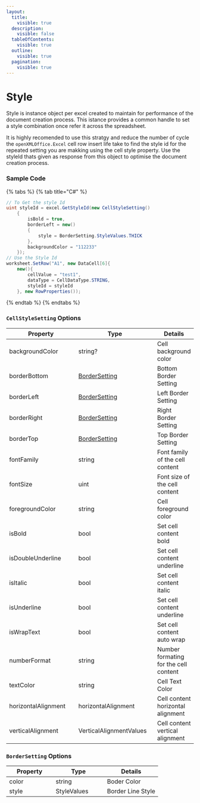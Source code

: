 ```yaml
---
layout:
  title:
    visible: true
  description:
    visible: false
  tableOfContents:
    visible: true
  outline:
    visible: true
  pagination:
    visible: true
---
```


# Style

Style is instance object per excel created to maintain for performance of the document creation process. This istance provides a common handle to set a style combination once refer it across the spreadsheet.

It is highly recomended to use this stratgy and reduce the number of cycle the `openXMLOffice.Excel` cell row insert life take to find the style id for the repeated setting you are makking using the cell style property. Use the styleId thats given as response from this object to optimise the document creation process. &#x20;

### Sample Code

{% tabs %}
{% tab title="C#" %}
```csharp
// To Get the style Id
uint styleId = excel.GetStyleId(new CellStyleSetting()
	{
		isBold = true,
		borderLeft = new()
		{
			style = BorderSetting.StyleValues.THICK
		},
		backgroundColor = "112233"
	});
// Use the Style Id
worksheet.SetRow("A1", new DataCell[6]{
	new(){
		cellValue = "test1",
		dataType = CellDataType.STRING,
		styleId = styleId
	}, new RowProperties());

```
{% endtab %}
{% endtabs %}

### `CellStyleSetting` Options

<table><thead><tr><th width="202">Property</th><th width="216">Type</th><th>Details</th></tr></thead><tbody><tr><td>backgroundColor</td><td>string?</td><td>Cell background color</td></tr><tr><td>borderBottom</td><td><a href="style.md#bordersetting-options">BorderSetting</a></td><td>Bottom Border Setting</td></tr><tr><td>borderLeft</td><td><a href="style.md#bordersetting-options">BorderSetting</a></td><td>Left Border Setting</td></tr><tr><td>borderRight</td><td><a href="style.md#bordersetting-options">BorderSetting</a></td><td>Right Border Setting</td></tr><tr><td>borderTop</td><td><a href="style.md#bordersetting-options">BorderSetting</a></td><td>Top Border Setting</td></tr><tr><td>fontFamily</td><td>string</td><td>Font family of the cell content</td></tr><tr><td>fontSize</td><td>uint</td><td>Font size of the cell content</td></tr><tr><td>foregroundColor</td><td>string</td><td>Cell foreground color</td></tr><tr><td>isBold</td><td>bool</td><td>Set cell content bold</td></tr><tr><td>isDoubleUnderline</td><td>bool</td><td>Set cell content underline</td></tr><tr><td>isItalic</td><td>bool</td><td>Set cell content italic</td></tr><tr><td>isUnderline</td><td>bool</td><td>Set cell content underline</td></tr><tr><td>isWrapText</td><td>bool</td><td>Set cell content auto wrap</td></tr><tr><td>numberFormat</td><td>string</td><td>Number formating for the cell content</td></tr><tr><td>textColor</td><td>string</td><td>Cell Text Color</td></tr><tr><td>horizontalAlignment</td><td>horizontalAlignment</td><td>Cell content horizontal alignment</td></tr><tr><td>verticalAlignment</td><td>VerticalAlignmentValues</td><td>Cell content vertical alignment</td></tr></tbody></table>

### `BorderSetting` Options

<table><thead><tr><th width="109">Property</th><th width="122">Type</th><th>Details</th></tr></thead><tbody><tr><td>color</td><td>string</td><td>Boder Color</td></tr><tr><td>style</td><td>StyleValues</td><td>Border Line Style</td></tr></tbody></table>
